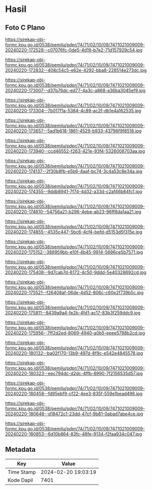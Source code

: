 # Hasil

## Foto C Plano

https://sirekap-obj-formc.kpu.go.id/0538/pemilu/pdpr/74/71/02/10/09/7471021009009-20240220-172528--c07076fc-0de5-4d19-b7e2-71d157929c54.jpg

https://sirekap-obj-formc.kpu.go.id/0538/pemilu/pdpr/74/71/02/10/09/7471021009009-20240220-172832--408c54c5-e62e-4292-bba8-228514e273dc.jpg

https://sirekap-obj-formc.kpu.go.id/0538/pemilu/pdpr/74/71/02/10/09/7471021009009-20240220-173007--d37b76dc-ed77-4a3c-a868-a36ba3045ef9.jpg

https://sirekap-obj-formc.kpu.go.id/0538/pemilu/pdpr/74/71/02/10/09/7471021009009-20240220-173304--7b017f1a-5384-4c89-ac2f-db1e4a162535.jpg

https://sirekap-obj-formc.kpu.go.id/0538/pemilu/pdpr/74/71/02/10/09/7471021009009-20240220-173657--5ad1b618-1861-4529-b933-43796f9f8518.jpg

https://sirekap-obj-formc.kpu.go.id/0538/pemilu/pdpr/74/71/02/10/09/7471021009009-20240220-173940--ccd46552-f263-421e-93f4-5326008703aa.jpg

https://sirekap-obj-formc.kpu.go.id/0538/pemilu/pdpr/74/71/02/10/09/7471021009009-20240220-174137--2f30b8fb-e5b6-4aaf-bc74-3c4a53c8e34a.jpg

https://sirekap-obj-formc.kpu.go.id/0538/pemilu/pdpr/74/71/02/10/09/7471021009009-20240220-174355--9ddb8941-7f74-4d32-a33d-c2af46b84fc1.jpg

https://sirekap-obj-formc.kpu.go.id/0538/pemilu/pdpr/74/71/02/10/09/7471021009009-20240220-174610--54756a21-b296-4ebe-ab23-96ff8da1aa21.jpg

https://sirekap-obj-formc.kpu.go.id/0538/pemilu/pdpr/74/71/02/10/09/7471021009009-20240220-174855--4535c447-5bc6-4cf4-befd-d5153d5f315e.jpg

https://sirekap-obj-formc.kpu.go.id/0538/pemilu/pdpr/74/71/02/10/09/7471021009009-20240220-175152--388959bb-e10f-4b45-9914-5696ce5b7571.jpg

https://sirekap-obj-formc.kpu.go.id/0538/pemilu/pdpr/74/71/02/10/09/7471021009009-20240220-175408--9d7cab7d-6172-4c50-9ddd-5e40328692cd.jpg

https://sirekap-obj-formc.kpu.go.id/0538/pemilu/pdpr/74/71/02/10/09/7471021009009-20240220-175521--f26408af-06de-4d52-806c-c60e2f739b5c.jpg

https://sirekap-obj-formc.kpu.go.id/0538/pemilu/pdpr/74/71/02/10/09/7471021009009-20240220-175811--8439a9a4-fe2b-4fd1-ac17-83b3f259ddc9.jpg

https://sirekap-obj-formc.kpu.go.id/0538/pemilu/pdpr/74/71/02/10/09/7471021009009-20240220-175956--7ff2d2ed-8069-4940-a0b5-eeee5788b2cd.jpg

https://sirekap-obj-formc.kpu.go.id/0538/pemilu/pdpr/74/71/02/10/09/7471021009009-20240220-180132--ba02f170-13b9-497d-8f9c-e542e4845578.jpg

https://sirekap-obj-formc.kpu.go.id/0538/pemilu/pdpr/74/71/02/10/09/7471021009009-20240220-180323--eec794dc-d2dc-4ffb-8990-7f2156535d57.jpg

https://sirekap-obj-formc.kpu.go.id/0538/pemilu/pdpr/74/71/02/10/09/7471021009009-20240220-180458--fd95ebf9-cf22-4ee3-835f-559e1bead496.jpg

https://sirekap-obj-formc.kpu.go.id/0538/pemilu/pdpr/74/71/02/10/09/7471021009009-20240220-180648--d18472c1-23dd-47cf-9b81-0abad7abe4ce.jpg

https://sirekap-obj-formc.kpu.go.id/0538/pemilu/pdpr/74/71/02/10/09/7471021009009-20240220-180853--6d10b864-83fc-48fe-9134-f2faa934c047.jpg


## Metadata

| Key        | Value               |
| ---------- | ------------------- |
| Time Stamp | 2024-02-20 19:03:19 |
| Kode Dapil | 7401                |



